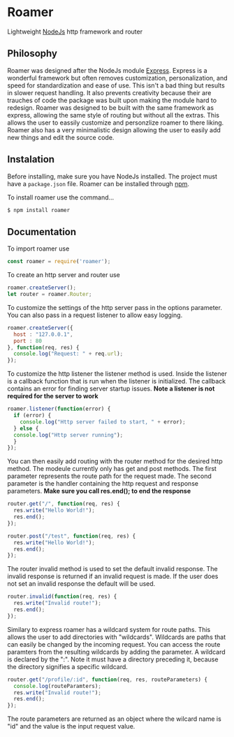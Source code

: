 # **Roamer**

Lightweight [NodeJs](https://nodejs.org/en/) http framework and router

## Philosophy
Roamer was designed after the NodeJs module [Express](https://expressjs.com/). Express is a wonderful framework but often removes customization, personalization, and speed for standardization and ease of use. This isn't a bad thing but results in slower request handling. It also prevents creativity because their are trauches of code the package was built upon making the module hard to redesign. Roamer was designed to be built with the same framework as express, allowing the same style of routing but without all the extras. This allows the user to eassily customize and personzlize roamer to there liking. Roamer also has a very minimalistic design allowing the user to easily add new things and edit the source code.

## **Instalation**
Before installing, make sure you have NodeJs installed. The project must have a `package.json` file. Roamer can be installed through [npm](https://www.npmjs.com/org).

To install roamer use the command...
```bash
$ npm install roamer
```

## Documentation
To import roamer use
```js
const roamer = require('roamer');
```
To create an http server and router use
```js
roamer.createServer();
let router = roamer.Router;
```
To customize the settings of the http server pass in the options parameter. You can also pass in a request listener to allow easy logging.
```js
roamer.createServer({
  host : "127.0.0.1",
  port : 80
}, function(req, res) {
  console.log("Request: " + req.url);
});
```
To customize the http listener the listener method is used. Inside the listener is a callback function that is run when the listener is initialized. The callback contains an error for finding server startup issues. **Note a listener is not required for the server to work**
```js
roamer.listener(function(error) {
  if (error) {
    console.log("Http server failed to start, " + error);
  } else {
  console.log("Http server running");
  }
});
```
You can then easily add routing with the router method for the desired http method. The modeule currently only has get and post methods. The first parameter represents the route path for the request made. The second parameter is the handler containing the http request and response parameters. **Make sure you call res.end(); to end the response**
```js
router.get("/", function(req, res) {
  res.write("Hello World!");
  res.end();
});

router.post("/test", function(req, res) {
  res.write("Hello World!");
  res.end();
});
```
The router invalid method is used to set the default invalid response. The invalid response is returned if an invalid request is made. If the user does not set an invalid response the default will be used.
```js
router.invalid(function(req, res) {
  res.write("Invalid route!");
  res.end();
});
```
Similary to express roamer has a wildcard system for route paths. This allows the user to add directories with "wildcards". Wildcards are paths that can easily be changed by the incoming request. You can access the route paramters from the resulting wildcards by adding the parameter. A wildcard is declared by the ":". Note it must have a directory preceding it, because the directory signifies a specific wildcard.
```js
router.get("/profile/:id", function(req, res, routeParameters) {
  console.log(routeParamters);
  res.write("Invalid route!");
  res.end();
});
```
The route parameters are returned as an object where the wilcard name is "id" and the value is the input request value. 

